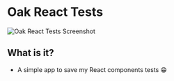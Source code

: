 # Oak React Tests

![Oak React Tests Screenshot](https://i.imgur.com/74eRO6E.png)

## What is it?

- A simple app to save my React components tests 😁
